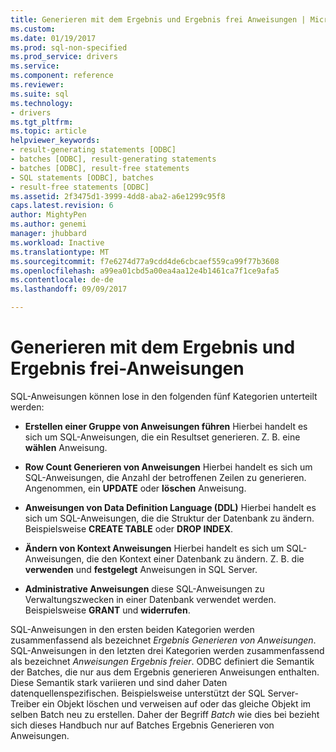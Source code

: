 ```yaml
---
title: Generieren mit dem Ergebnis und Ergebnis frei Anweisungen | Microsoft Docs
ms.custom: 
ms.date: 01/19/2017
ms.prod: sql-non-specified
ms.prod_service: drivers
ms.service: 
ms.component: reference
ms.reviewer: 
ms.suite: sql
ms.technology:
- drivers
ms.tgt_pltfrm: 
ms.topic: article
helpviewer_keywords:
- result-generating statements [ODBC]
- batches [ODBC], result-generating statements
- batches [ODBC], result-free statements
- SQL statements [ODBC], batches
- result-free statements [ODBC]
ms.assetid: 2f3475d1-3999-4dd8-aba2-a6e1299c95f8
caps.latest.revision: 6
author: MightyPen
ms.author: genemi
manager: jhubbard
ms.workload: Inactive
ms.translationtype: MT
ms.sourcegitcommit: f7e6274d77a9cdd4de6cbcaef559ca99f77b3608
ms.openlocfilehash: a99ea01cbd5a00ea4aa12e4b1461ca7f1ce9afa5
ms.contentlocale: de-de
ms.lasthandoff: 09/09/2017

---
```

# <a name="result-generating-and-result-free-statements"></a>Generieren mit dem Ergebnis und Ergebnis frei-Anweisungen
SQL-Anweisungen können lose in den folgenden fünf Kategorien unterteilt werden:  
  
-   **Erstellen einer Gruppe von Anweisungen führen** Hierbei handelt es sich um SQL-Anweisungen, die ein Resultset generieren. Z. B. eine **wählen** Anweisung.  
  
-   **Row Count Generieren von Anweisungen** Hierbei handelt es sich um SQL-Anweisungen, die Anzahl der betroffenen Zeilen zu generieren. Angenommen, ein **UPDATE** oder **löschen** Anweisung.  
  
-   **Anweisungen von Data Definition Language (DDL)** Hierbei handelt es sich um SQL-Anweisungen, die die Struktur der Datenbank zu ändern. Beispielsweise **CREATE TABLE** oder **DROP INDEX**.  
  
-   **Ändern von Kontext Anweisungen** Hierbei handelt es sich um SQL-Anweisungen, die den Kontext einer Datenbank zu ändern. Z. B. die **verwenden** und **festgelegt** Anweisungen in SQL Server.  
  
-   **Administrative Anweisungen** diese SQL-Anweisungen zu Verwaltungszwecken in einer Datenbank verwendet werden. Beispielsweise **GRANT** und **widerrufen**.  
  
 SQL-Anweisungen in den ersten beiden Kategorien werden zusammenfassend als bezeichnet *Ergebnis Generieren von Anweisungen*. SQL-Anweisungen in den letzten drei Kategorien werden zusammenfassend als bezeichnet *Anweisungen Ergebnis freier*. ODBC definiert die Semantik der Batches, die nur aus dem Ergebnis generieren Anweisungen enthalten. Diese Semantik stark variieren und sind daher Daten datenquellenspezifischen. Beispielsweise unterstützt der SQL Server-Treiber ein Objekt löschen und verweisen auf oder das gleiche Objekt im selben Batch neu zu erstellen. Daher der Begriff *Batch* wie dies bei bezieht sich dieses Handbuch nur auf Batches Ergebnis Generieren von Anweisungen.

